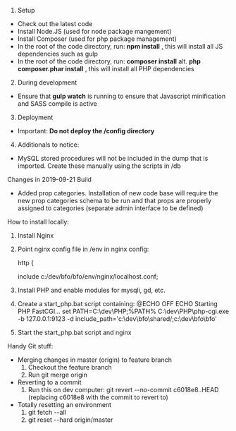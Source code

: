 1. Setup
* Check out the latest code
* Install Node.JS (used for node package mangement)
* Install Composer (used for php package management)
* In the root of the code directory, run: **npm install** , this will install all JS dependencies such as gulp
* In the root of the code directory, run: **composer install** alt. **php composer.phar install** , this will install all PHP dependencies

2. During development
* Ensure that **gulp watch** is running to ensure that Javascript minification and SASS compile is active

3. Deployment
* Important: **Do not deploy the /config directory**

4. Additionals to notice:
* MySQL stored procedures will not be included in the dump that is imported. Create these manually using the scripts in /db



Changes in 2019-09-21 Build
- Added prop categories. Installation of new code base will require the new prop categories schema to be run and that props are properly assigned to categories (separate admin interface to be defined)



How to install locally:
1. Install Nginx
2. Point nginx config file in /env in nginx config:
    
    http {

    include c:/dev/bfo/bfo/env/nginx/localhost.conf;

3. Install PHP and enable modules for mysqli, gd, etc.
4. Create a start_php.bat script containing:
    @ECHO OFF
    ECHO Starting PHP FastCGI...
    set PATH=C:\dev\PHP;%PATH%
    C:\dev\PHP\php-cgi.exe -b 127.0.0.1:9123 -d include_path='c:\dev\bfo\shared/;c:\dev\bfo\bfo'
5. Start the start_php.bat script and nginx


Handy Git stuff:
- Merging changes in master (origin) to feature branch
    1. Checkout the feature branch
    2. Run git merge origin
- Reverting to a commit
    1. Run this on dev computer: git revert --no-commit c6018e8..HEAD     (replacing c6018e8 with the commit to revert to)
- Totally resetting an environment
    1. git fetch --all
    2. git reset --hard origin/master